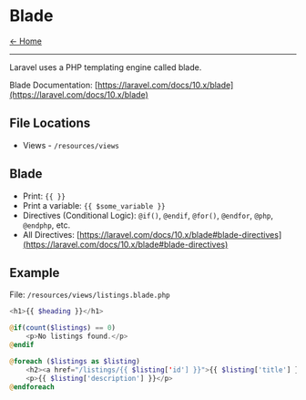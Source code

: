 # Blade

[&larr; Home](../README.md)

***

Laravel uses a PHP templating engine called blade.

Blade Documentation: [https://laravel.com/docs/10.x/blade](https://laravel.com/docs/10.x/blade)

## File Locations

- Views - `/resources/views`

## Blade

- Print: `{{ }}`
- Print a variable: `{{ $some_variable }}`
- Directives (Conditional Logic):  `@if()`, `@endif`, `@for()`, `@endfor`, `@php`, `@endphp`, etc.
- All Directives: [https://laravel.com/docs/10.x/blade#blade-directives](https://laravel.com/docs/10.x/blade#blade-directives)

## Example

File: `/resources/views/listings.blade.php`

```php
<h1>{{ $heading }}</h1>

@if(count($listings) == 0)
    <p>No listings found.</p>
@endif

@foreach ($listings as $listing)
    <h2><a href="/listings/{{ $listing['id'] }}">{{ $listing['title'] }}</a></h2>
    <p>{{ $listing['description'] }}</p>
@endforeach
```